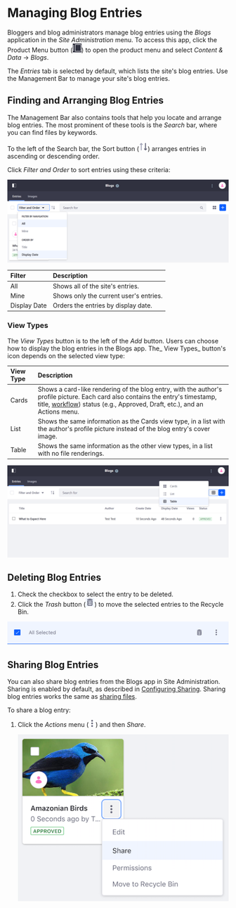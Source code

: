# Managing Blog Entries

Bloggers and blog administrators manage blog entries using the _Blogs_ application in the _Site Administration_ menu. To access this app, click the Product Menu button (![Menu](../../images/icon-product-menu.png)) to open the product menu and select _Content & Data_ &rarr; _Blogs_.

The _Entries_ tab is selected by default, which lists the site's blog entries. Use the Management Bar to manage your site's blog entries.

## Finding and Arranging Blog Entries

The Management Bar also contains tools that help you locate and arrange blog entries. The most prominent of these tools is the *Search* bar, where you can find files by keywords.

To the left of the Search bar, the Sort button (![Sort](../../images/icon-sort.png)) arranges entries in ascending or descending order.

Click _Filter and Order_ to sort entries using these criteria:

![Filter and Order menu](./managing-blog-entries/images/02.png)

| Filter | Description |
| :--- | :--- |
| All | Shows all of the site's entries.|
| Mine | Shows only the current user's entries. |
| Display Date | Orders the entries by display date. |

### View Types

The _View Types_ button is to the left of the _Add_ button. Users can choose how to display the blog entries in the Blogs app. The_ View Types_ button's icon depends on the selected view type:

| View Type | Description |
| :--- | :--- |
| Cards | Shows a card-like rendering of the blog entry, with the author's profile picture. Each card also contains the entry's timestamp, title, [workflow](../../process-automation/workflow/introduction-to-workflow.md)) status (e.g., Approved, Draft, etc.), and an Actions menu. |
| List | Shows the same information as the Cards view type, in a list with the author's profile picture instead of the blog entry's cover image. |
| Table | Shows the same information as the other view types, in a list with no file renderings. |

![See the different View Types in the Site Administration Blogs Menu](./managing-blog-entries/images/03.png)

## Deleting Blog Entries

1. Check the checkbox to select the entry to be deleted.
1. Click the _Trash_ button (![Trash](../../images/icon-trash.png)) to move the selected entries to the Recycle Bin.

![Select and delete a blog entry](./managing-blog-entries/images/01.png)

## Sharing Blog Entries

You can also share blog entries from the Blogs app in Site Administration. Sharing is enabled by default, as described in [Configuring Sharing](https://help.liferay.com/hc/en-us/articles/360029040731-Configuring-Sharing).
Sharing blog entries works the same as [sharing files](https://help.liferay.com/hc/en-us/articles/360029040711-Sharing-Files).

To share a blog entry:

1. Click the _Actions_ menu (![Actions](../../images/icon-actions.png)) and then _Share_.

    ![Share a blog entry via its Actions menu.](./managing-blog-entries/images/04.png)

<!-- I think there's missing content here about how sharing blog entries works. What does it really mean to share a blog entry? Also - this section is a prime candidate to move out of this article, depending on how "Sharing" is defined. -->
